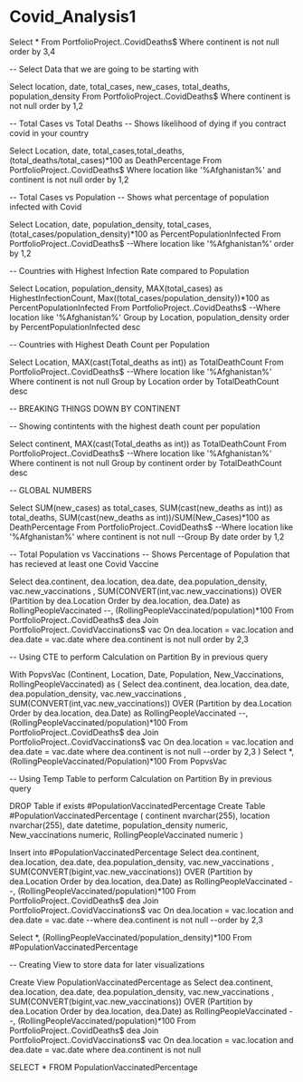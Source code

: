 # Covid_Analysis1

Select *
From PortfolioProject..CovidDeaths$
Where continent is not null 
order by 3,4


-- Select Data that we are going to be starting with

Select location, date, total_cases, new_cases, total_deaths, population_density
From PortfolioProject..CovidDeaths$
Where continent is not null 
order by 1,2


-- Total Cases vs Total Deaths
-- Shows likelihood of dying if you contract covid in your country

Select Location, date, total_cases,total_deaths, (total_deaths/total_cases)*100 as DeathPercentage
From PortfolioProject..CovidDeaths$
Where location like '%Afghanistan%'
and continent is not null 
order by 1,2


-- Total Cases vs Population
-- Shows what percentage of population infected with Covid

Select Location, date, population_density, total_cases,  (total_cases/population_density)*100 as PercentPopulationInfected
From PortfolioProject..CovidDeaths$
--Where location like '%Afghanistan%'
order by 1,2


-- Countries with Highest Infection Rate compared to Population

Select Location, population_density, MAX(total_cases) as HighestInfectionCount,  Max((total_cases/population_density))*100 as PercentPopulationInfected
From PortfolioProject..CovidDeaths$
--Where location like '%Afghanistan%'
Group by Location, population_density
order by PercentPopulationInfected desc


-- Countries with Highest Death Count per Population

Select Location, MAX(cast(Total_deaths as int)) as TotalDeathCount
From PortfolioProject..CovidDeaths$
--Where location like '%Afghanistan%'
Where continent is not null 
Group by Location
order by TotalDeathCount desc



-- BREAKING THINGS DOWN BY CONTINENT

-- Showing contintents with the highest death count per population

Select continent, MAX(cast(Total_deaths as int)) as TotalDeathCount
From PortfolioProject..CovidDeaths$
--Where location like '%Afghanistan%'
Where continent is not null 
Group by continent
order by TotalDeathCount desc



-- GLOBAL NUMBERS

Select SUM(new_cases) as total_cases, SUM(cast(new_deaths as int)) as total_deaths, SUM(cast(new_deaths as int))/SUM(New_Cases)*100 as DeathPercentage
From PortfolioProject..CovidDeaths$
--Where location like '%Afghanistan%'
where continent is not null 
--Group By date
order by 1,2



-- Total Population vs Vaccinations
-- Shows Percentage of Population that has recieved at least one Covid Vaccine

Select dea.continent, dea.location, dea.date, dea.population_density, vac.new_vaccinations
, SUM(CONVERT(int,vac.new_vaccinations)) OVER (Partition by dea.Location Order by dea.location, dea.Date) as RollingPeopleVaccinated
--, (RollingPeopleVaccinated/population)*100
From PortfolioProject..CovidDeaths$ dea
Join PortfolioProject..CovidVaccinations$ vac
	On dea.location = vac.location
	and dea.date = vac.date
where dea.continent is not null 
order by 2,3


-- Using CTE to perform Calculation on Partition By in previous query

With PopvsVac (Continent, Location, Date, Population, New_Vaccinations, RollingPeopleVaccinated)
as
(
Select dea.continent, dea.location, dea.date, dea.population_density, vac.new_vaccinations
, SUM(CONVERT(int,vac.new_vaccinations)) OVER (Partition by dea.Location Order by dea.location, dea.Date) as RollingPeopleVaccinated
--, (RollingPeopleVaccinated/population)*100
From PortfolioProject..CovidDeaths$ dea
Join PortfolioProject..CovidVaccinations$ vac
	On dea.location = vac.location
	and dea.date = vac.date
where dea.continent is not null 
--order by 2,3
)
Select *, (RollingPeopleVaccinated/Population)*100
From PopvsVac



-- Using Temp Table to perform Calculation on Partition By in previous query

DROP Table if exists #PopulationVaccinatedPercentage
Create Table #PopulationVaccinatedPercentage
(
continent nvarchar(255),
location nvarchar(255),
date datetime,
population_density numeric,
New_vaccinations numeric,
RollingPeopleVaccinated numeric
)

Insert into #PopulationVaccinatedPercentage
Select dea.continent, dea.location, dea.date, dea.population_density, vac.new_vaccinations
, SUM(CONVERT(bigint,vac.new_vaccinations)) OVER (Partition by dea.Location Order by dea.location, dea.Date) as RollingPeopleVaccinated
--, (RollingPeopleVaccinated/population)*100
From PortfolioProject..CovidDeaths$ dea
Join PortfolioProject..CovidVaccinations$ vac
	On dea.location = vac.location
	and dea.date = vac.date
--where dea.continent is not null 
--order by 2,3

Select *, (RollingPeopleVaccinated/population_density)*100
From #PopulationVaccinatedPercentage




-- Creating View to store data for later visualizations

Create View PopulationVaccinatedPercentage as
Select dea.continent, dea.location, dea.date, dea.population_density, vac.new_vaccinations
, SUM(CONVERT(bigint,vac.new_vaccinations)) OVER (Partition by dea.Location Order by dea.location, dea.Date) as RollingPeopleVaccinated
--, (RollingPeopleVaccinated/population)*100
From PortfolioProject..CovidDeaths$ dea
Join PortfolioProject..CovidVaccinations$ vac
	On dea.location = vac.location
	and dea.date = vac.date
where dea.continent is not null 

SELECT *
FROM PopulationVaccinatedPercentage
